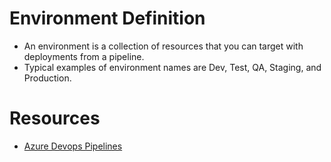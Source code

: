 # Environment Definition

* An environment is a collection of resources that you can target with deployments from a pipeline.
* Typical examples of environment names are Dev, Test, QA, Staging, and Production.


# Resources

* [Azure Devops Pipelines](https://docs.microsoft.com/en-us/azure/devops/pipelines/process/environments?view=azure-devops)